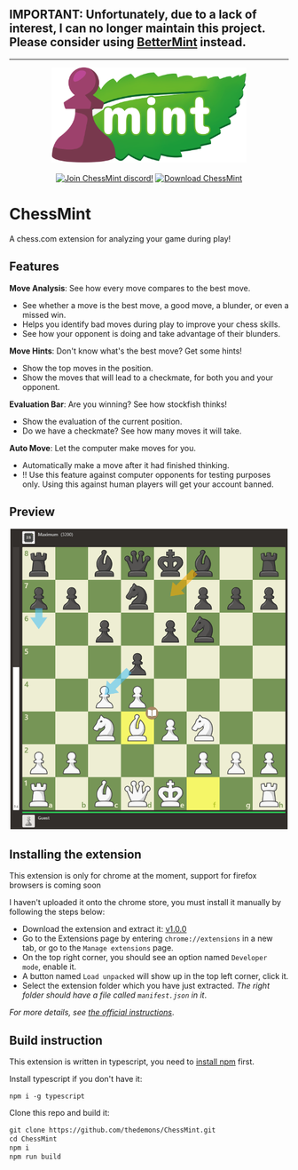 ##  IMPORTANT: Unfortunately, due to a lack of interest, I can no longer maintain this project. Please consider using [BetterMint](https://github.com/BotSolver/BetterMint) instead.

------------------
<p align="center">
    <img width="350" src="/img/logo-h.png">
    <br><br>
    <a href="https://discord.gg/T3PmKS75M2"><img alt="Join ChessMint discord!" src="https://img.shields.io/badge/Discord-ChessMint-0?style=flat&logo=discord"></a>
    <a href="https://github.com/thedemons/ChessMint/releases"><img alt="Download ChessMint" src="https://img.shields.io/github/downloads/thedemons/ChessMint/total?color=%2331c754&label=Download&logo=googlechrome&logoColor=%23ffffff"></a>
</p>

# ChessMint
A chess.com extension for analyzing your game during play!

## Features

**Move Analysis**: See how every move compares to the best move.
- See whether a move is the best move, a good move, a blunder, or even a missed win.
- Helps you identify bad moves during play to improve your chess skills.
- See how your opponent is doing and take advantage of their blunders.

**Move Hints**: Don't know what's the best move? Get some hints!
- Show the top moves in the position.
- Show the moves that will lead to a checkmate, for both you and your opponent.

**Evaluation Bar**: Are you winning? See how stockfish thinks!
- Show the evaluation of the current position.
- Do we have a checkmate? See how many moves it will take.

**Auto Move**: Let the computer make moves for you.
- Automatically make a move after it had finished thinking.
- !! Use this feature against computer opponents for testing purposes only. Using this against human players will get your account banned.

## Preview
<p align="center">
    <img width="500" src="/img/preview.gif">
</p>

## Installing the extension
This extension is only for chrome at the moment, support for firefox browsers is coming soon

I haven't uploaded it onto the chrome store, you must install it manually by following the steps below:

- Download the extension and extract it: [v1.0.0](https://github.com/thedemons/ChessMint/releases/download/v1.0.0/ChessMint.zip)
- Go to the Extensions page by entering `chrome://extensions` in a new tab, or go to the `Manage extensions` page.
- On the top right corner, you should see an option named `Developer mode`, enable it.
- A button named `Load unpacked` will show up in the top left corner, click it.
- Select the extension folder which you have just extracted. *The right folder should have a file called `manifest.json` in it*.

*For more details, see [the official instructions](https://developer.chrome.com/docs/extensions/mv3/getstarted/development-basics/#load-unpacked)*.

## Build instruction
This extension is written in typescript, you need to [install npm](https://docs.npmjs.com/downloading-and-installing-node-js-and-npm) first.

Install typescript if you don't have it:
```none
npm i -g typescript
``` 
Clone this repo and build it:
```none
git clone https://github.com/thedemons/ChessMint.git
cd ChessMint
npm i
npm run build
```
